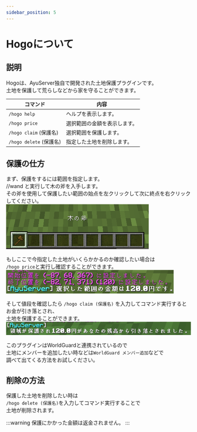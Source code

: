 ```yaml
---
sidebar_position: 5
---
```


# Hogoについて
## 説明
Hogoは、AyuServer独自で開発された土地保護プラグインです。  
土地を保護して荒らしなどから家を守ることができます。

| コマンド | 内容 |
| ---- | ---- |
| `/hogo help` | ヘルプを表示します。 |
| `/hogo price` | 選択範囲の金額を表示します。 |
| `/hogo claim` (保護名) | 選択範囲を保護します。 |
| `/hogo delete` (保護名) | 指定した土地を削除します。 |

## 保護の仕方
まず、保護をするには範囲を指定します。  
//wand と実行して木の斧を入手します。  
その斧を使用して保護したい範囲の始点を左クリックして次に終点を右クリックしてください。  
![wood_axe](./img/hogo/wood_axe.png)

もしここで今指定した土地がいくらかかるのか確認したい場合は  
`/hogo price`と実行し確認することができます。
![price](./img/hogo/price.png)


そして値段を確認したら
`/hogo claim (保護名)` を入力してコマンド実行するとお金が引き落とされ、  
土地を保護することができます。
![claim](./img/hogo/claim.png)

このプラグインはWorldGuardと連携されているので  
土地にメンバーを追加したい時などは`WorldGuard メンバー追加`などで  
調べて出てくる方法をお試しください。

## 削除の方法
保護した土地を削除したい時は  
`/hogo delete (保護名)`を入力してコマンド実行することで  
土地が削除されます。

:::warning
保護にかかった金額は返金されません。
:::